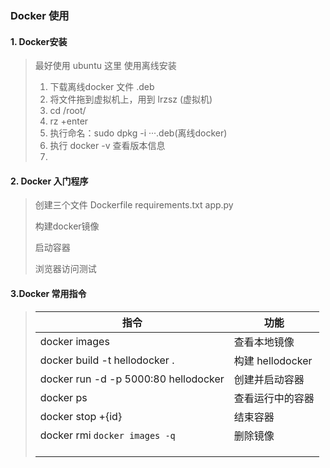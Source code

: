 ### Docker 使用

#### 1. Docker安装

>最好使用 ubuntu  这里 使用离线安装
>
>1. 下载离线docker  文件  .deb
>2. 将文件拖到虚拟机上，用到 lrzsz  (虚拟机)
>   1. cd /root/
>   2. rz +enter 
>3. 执行命名：sudo dpkg -i  ···.deb(离线docker)
>   1. 执行 docker -v 查看版本信息
>4. ​



#### 2. Docker 入门程序

>创建三个文件 Dockerfile  requirements.txt  app.py
>
>构建docker镜像
>
>启动容器
>
>浏览器访问测试



#### 3.Docker 常用指令

>| 指令                                   | 功能             |
>| ------------------------------------ | -------------- |
>| docker images                        | 查看本地镜像         |
>| docker build -t hellodocker .        | 构建 hellodocker |
>| docker run -d -p 5000:80 hellodocker | 创建并启动容器        |
>| docker ps                            | 查看运行中的容器       |
>| docker stop +{id}                    | 结束容器           |
>| docker rmi `docker images -q `       | 删除镜像           |
>|                                      |                |
>|                                      |                |
>|                                      |                |
>
>

